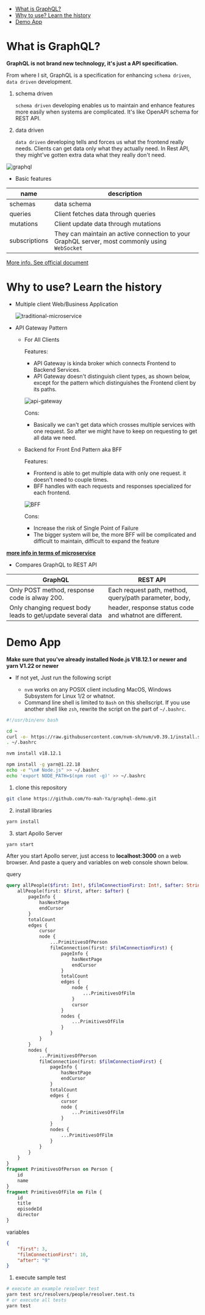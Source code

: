 - [What is GraphQL?](#what-is-graphql)
- [Why to use? Learn the history](#why-to-use-learn-the-history)
- [Demo App](#demo-app)

# What is GraphQL?

**GraphQL is not brand new technology, it's just a API specification.**

From where I sit, GraphQL is a specification for enhancing `schema driven`, `data driven` development.

1. schema driven

    `schema driven` developing enables us to maintain and enhance features more easily when systems are complicated. It's like OpenAPI schema for REST API.

2. data driven

    `data driven` developing tells and forces us what the frontend really needs. Clients can get data only what they actually need. In Rest API, they might've gotten extra data what they really don't need.

![graphql](docs/graphql.drawio.svg)

-   Basic features

| name          | description                                                                                    |
| ------------- | ---------------------------------------------------------------------------------------------- |
| schemas       | data schema                                                                                    |
| queries       | Client fetches data through queries                                                            |
| mutations     | Client update data through mutations                                                           |
| subscriptions | They can maintain an active connection to your GraphQL server, most commonly using `WebSocket` |

[More info. See official document](https://graphql.org/learn/)

# Why to use? Learn the history

-   Multiple client Web/Business Application

    ![traditional-microservice](docs/microservice.drawio.svg)

-   API Gateway Pattern

    -   For All Clients

        Features:

        -   API Gateway is kinda broker which connects Frontend to Backend Services.
        -   API Gateway doesn't distinguish client types, as shown below, except for the pattern which distinguishes the Frontend client by its paths.

        ![api-gateway](docs/api-gateway-for-all-clients.drawio.svg)

        Cons:

        -   Basically we can't get data which crosses multiple services with one request. So after we might have to keep on requesting to get all data we need.

    -   Backend for Front End Pattern aka BFF

        Features:

        -   Frontend is able to get multiple data with only one request. it doesn't need to couple times.
        -   BFF handles with each requests and responses specialized for each frontend.

        ![BFF](docs/bff.drawio.svg)

        Cons:

        -   Increase the risk of Single Point of Failure
        -   The bigger system will be, the more BFF will be complicated and difficult to maintain, difficult to expand the feature

**[more info in terms of microservice](https://microservices.io/patterns/apigateway.html)**

-   Compares GraphQL to REST API

| GraphQL                                                     | REST API                                                |
| ----------------------------------------------------------- | ------------------------------------------------------- |
| Only POST method, response code is alway 200.               | Each request path, method, query/path parameter, body,  |
| Only changing request body leads to get/update several data | header, response status code and whatnot are different. |

# Demo App

**Make sure that you've already installed Node.js V18.12.1 or newer and yarn V1.22 or newer**

-   If not yet, Just run the following script

    -   `nvm` works on any POSIX client including MacOS, Windows Subsystem for Linux 1/2 or whatnot.
    -   Command line shell is limited to `Bash` on this shellscript. If you use another shell like `zsh`, rewrite the script on the part of `~/.bashrc`.

```bash
#!/usr/bin/env bash

cd ~
curl -o- https://raw.githubusercontent.com/nvm-sh/nvm/v0.39.1/install.sh | bash
. ~/.bashrc

nvm install v18.12.1

npm install -g yarn@1.22.18
echo -e "\n# Node.js" >> ~/.bashrc
echo 'export NODE_PATH=$(npm root -g)' >> ~/.bashrc
```

1. clone this repository

```sh
git clone https://github.com/Yo-mah-Ya/graphql-demo.git
```

2. install libraries

```sh
yarn install
```

3. start Apollo Server

```sh
yarn start
```

After you start Apollo server, just access to **localhost:3000** on a web browser.
And paste a query and variables on web console shown below.

query

```graphql
query allPeople($first: Int!, $filmConnectionFirst: Int!, $after: String) {
    allPeople(first: $first, after: $after) {
        pageInfo {
            hasNextPage
            endCursor
        }
        totalCount
        edges {
            cursor
            node {
                ...PrimitivesOfPerson
                filmConnection(first: $filmConnectionFirst) {
                    pageInfo {
                        hasNextPage
                        endCursor
                    }
                    totalCount
                    edges {
                        node {
                            ...PrimitivesOfFilm
                        }
                        cursor
                    }
                    nodes {
                        ...PrimitivesOfFilm
                    }
                }
            }
        }
        nodes {
            ...PrimitivesOfPerson
            filmConnection(first: $filmConnectionFirst) {
                pageInfo {
                    hasNextPage
                    endCursor
                }
                totalCount
                edges {
                    cursor
                    node {
                        ...PrimitivesOfFilm
                    }
                }
                nodes {
                    ...PrimitivesOfFilm
                }
            }
        }
    }
}
fragment PrimitivesOfPerson on Person {
    id
    name
}
fragment PrimitivesOfFilm on Film {
    id
    title
    episodeId
    director
}
```

variables

```json
{
    "first": 3,
    "filmConnectionFirst": 10,
    "after": "9"
}
```

1. execute sample test

```sh
# execute an example resolver test
yarn test src/resolvers/people/resolver.test.ts
# or execute all tests
yarn test
```
